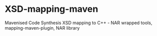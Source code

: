 XSD-mapping-maven
=================

Mavenised Code Synthesis XSD mapping to C++ - NAR wrapped tools, mapping-maven-plugin, NAR library